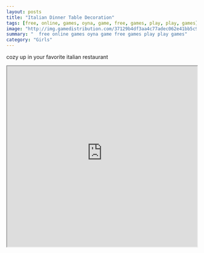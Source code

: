 ```yaml
---
layout: posts
title: "Italian Dinner Table Decoration"
tags: [free, online, games, oyna, game, free, games, play, play, games]
image: "http://img.gamedistribution.com/37129b4df3aa4c77adec062e41bb5c92.jpg"
summary: "  free online games oyna game free games play play games"
category: "Girls"
---
```


cozy up in your favorite italian restaurant

<iframe width="100%" height="480px;" src="http://flash.gamedistribution.com?game=37129b4df3aa4c77adec062e41bb5c92"></iframe>